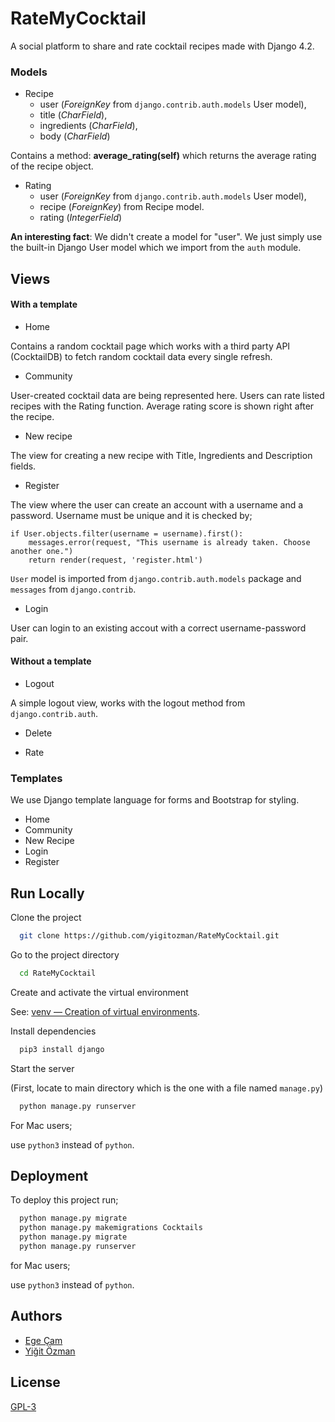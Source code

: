 
# RateMyCocktail

A social platform to share and rate cocktail recipes made with Django 4.2.

### Models

+ Recipe
    + user (_ForeignKey_ from `django.contrib.auth.models` User model),
    + title (_CharField_),
    + ingredients (_CharField_),
    + body (_CharField_)

Contains a method:
__average_rating(self)__ which returns the average rating of the recipe object.

+ Rating
    + user (_ForeignKey_ from `django.contrib.auth.models` User model),
    + recipe (_ForeignKey_) from Recipe model.
    + rating (_IntegerField_)

__An interesting fact__:
We didn't create a model for "user". We just simply use the built-in Django User model which we import from the `auth` module.

## Views

#### With a template
+ Home 

Contains a random cocktail page which works with a third party API (CocktailDB) to fetch random cocktail data every single refresh. 

+ Community

User-created cocktail data are being represented here. Users can rate listed recipes with the Rating function. Average rating score is shown right after the recipe.

+ New recipe

The view for creating a new recipe with Title, Ingredients and Description fields.


+ Register

The view where the user can create an account with a username and a password. Username must be unique and it is checked by;
```
if User.objects.filter(username = username).first():
    messages.error(request, "This username is already taken. Choose another one.")
    return render(request, 'register.html')
```

 `User` model is imported from `django.contrib.auth.models` package and `messages` from `django.contrib`.

 + Login

User can login to an existing accout with a correct username-password pair.

#### Without a template

+ Logout

A simple logout view, works with the logout method from `django.contrib.auth`.

+ Delete

+ Rate

### Templates

We use Django template language for forms and Bootstrap for styling.

+ Home
+ Community
+ New Recipe
+ Login
+ Register
## Run Locally

Clone the project

```bash
  git clone https://github.com/yigitozman/RateMyCocktail.git
```

Go to the project directory

```bash
  cd RateMyCocktail
```

Create and activate the virtual environment

  See: [venv — Creation of virtual environments](https://docs.python.org/3/library/venv.html).


Install dependencies

```bash
  pip3 install django
```

Start the server

(First, locate to main directory which is the one with a file named `manage.py`)

```bash
  python manage.py runserver
```

For Mac users;

use `python3` instead of `python`.

## Deployment

To deploy this project run;

```bash
  python manage.py migrate
  python manage.py makemigrations Cocktails
  python manage.py migrate
  python manage.py runserver
```

for Mac users;

use `python3` instead of `python`.


## Authors

- [Ege Çam](https://www.github.com/egecam)
- [Yiğit Özman](https://www.github.com/yigitozman)


## License

[GPL-3](https://choosealicense.com/licenses/gpl-3.0//)

